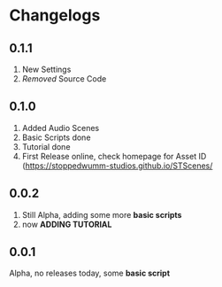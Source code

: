 # Changelogs
## 0.1.1
1. New Settings
2. *Removed* Source Code

## 0.1.0
1. Added Audio Scenes
2. Basic Scripts done
3. Tutorial done
4. First Release online, check homepage for Asset ID (<https://stoppedwumm-studios.github.io/STScenes/>

## 0.0.2
1. Still Alpha, adding some more **basic scripts**
2. now **ADDING TUTORIAL**

## 0.0.1
Alpha, no releases today, some **basic script**
